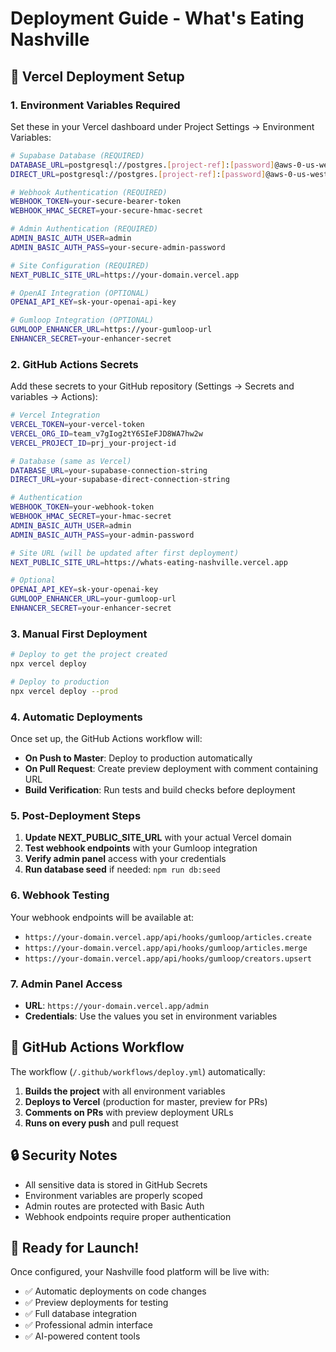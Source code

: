 # Deployment Guide - What's Eating Nashville

## 🚀 Vercel Deployment Setup

### 1. Environment Variables Required

Set these in your Vercel dashboard under Project Settings → Environment Variables:

```bash
# Supabase Database (REQUIRED)
DATABASE_URL=postgresql://postgres.[project-ref]:[password]@aws-0-us-west-1.pooler.supabase.com:6543/postgres?pgbouncer=true&connection_limit=1
DIRECT_URL=postgresql://postgres.[project-ref]:[password]@aws-0-us-west-1.pooler.supabase.com:5432/postgres

# Webhook Authentication (REQUIRED)
WEBHOOK_TOKEN=your-secure-bearer-token
WEBHOOK_HMAC_SECRET=your-secure-hmac-secret

# Admin Authentication (REQUIRED)
ADMIN_BASIC_AUTH_USER=admin
ADMIN_BASIC_AUTH_PASS=your-secure-admin-password

# Site Configuration (REQUIRED)
NEXT_PUBLIC_SITE_URL=https://your-domain.vercel.app

# OpenAI Integration (OPTIONAL)
OPENAI_API_KEY=sk-your-openai-api-key

# Gumloop Integration (OPTIONAL)
GUMLOOP_ENHANCER_URL=https://your-gumloop-url
ENHANCER_SECRET=your-enhancer-secret
```

### 2. GitHub Actions Secrets

Add these secrets to your GitHub repository (Settings → Secrets and variables → Actions):

```bash
# Vercel Integration
VERCEL_TOKEN=your-vercel-token
VERCEL_ORG_ID=team_v7gIog2tY6SIeFJD8WA7hw2w
VERCEL_PROJECT_ID=prj_your-project-id

# Database (same as Vercel)
DATABASE_URL=your-supabase-connection-string
DIRECT_URL=your-supabase-direct-connection-string

# Authentication
WEBHOOK_TOKEN=your-webhook-token
WEBHOOK_HMAC_SECRET=your-hmac-secret
ADMIN_BASIC_AUTH_USER=admin
ADMIN_BASIC_AUTH_PASS=your-admin-password

# Site URL (will be updated after first deployment)
NEXT_PUBLIC_SITE_URL=https://whats-eating-nashville.vercel.app

# Optional
OPENAI_API_KEY=sk-your-openai-key
GUMLOOP_ENHANCER_URL=your-gumloop-url
ENHANCER_SECRET=your-enhancer-secret
```

### 3. Manual First Deployment

```bash
# Deploy to get the project created
npx vercel deploy

# Deploy to production
npx vercel deploy --prod
```

### 4. Automatic Deployments

Once set up, the GitHub Actions workflow will:

- **On Push to Master**: Deploy to production automatically
- **On Pull Request**: Create preview deployment with comment containing URL
- **Build Verification**: Run tests and build checks before deployment

### 5. Post-Deployment Steps

1. **Update NEXT_PUBLIC_SITE_URL** with your actual Vercel domain
2. **Test webhook endpoints** with your Gumloop integration
3. **Verify admin panel** access with your credentials
4. **Run database seed** if needed: `npm run db:seed`

### 6. Webhook Testing

Your webhook endpoints will be available at:
- `https://your-domain.vercel.app/api/hooks/gumloop/articles.create`
- `https://your-domain.vercel.app/api/hooks/gumloop/articles.merge`
- `https://your-domain.vercel.app/api/hooks/gumloop/creators.upsert`

### 7. Admin Panel Access

- **URL**: `https://your-domain.vercel.app/admin`
- **Credentials**: Use the values you set in environment variables

## 🎯 GitHub Actions Workflow

The workflow (`/.github/workflows/deploy.yml`) automatically:

1. **Builds the project** with all environment variables
2. **Deploys to Vercel** (production for master, preview for PRs)
3. **Comments on PRs** with preview deployment URLs
4. **Runs on every push** and pull request

## 🔒 Security Notes

- All sensitive data is stored in GitHub Secrets
- Environment variables are properly scoped
- Admin routes are protected with Basic Auth
- Webhook endpoints require proper authentication

## 🎉 Ready for Launch!

Once configured, your Nashville food platform will be live with:
- ✅ Automatic deployments on code changes
- ✅ Preview deployments for testing
- ✅ Full database integration
- ✅ Professional admin interface
- ✅ AI-powered content tools
